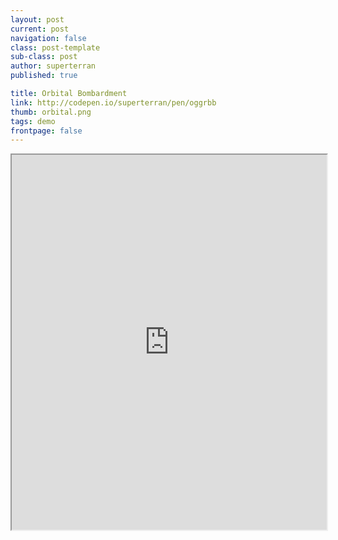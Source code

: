 ```yaml
---
layout: post
current: post
navigation: false
class: post-template
sub-class: post
author: superterran
published: true

title: Orbital Bombardment
link: http://codepen.io/superterran/pen/oggrbb
thumb: orbital.png
tags: demo
frontpage: false
---
```

  <iframe src="http://s.codepen.io/superterran/debug/oggrbb" class="showcase" style="width: 100%; height: 100%; max-height: 600px; max-width: 800px"></iframe>
